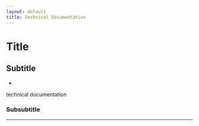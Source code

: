```yaml
---
layout: default
title: Technical Documentation
---
```


# Title

## Subtitle

- [](/MDR_Guideline//md_sites/)

technical documentation 
### Subsubtitle


---


